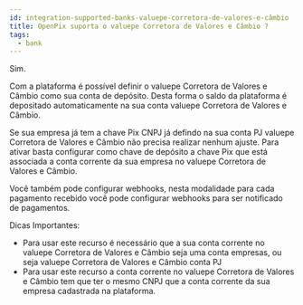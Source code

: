```yaml
---
id: integration-supported-banks-valuepe-corretora-de-valores-e-câmbio
title: OpenPix suporta o valuepe Corretora de Valores e Câmbio ?
tags:
  - bank
---
```


Sim.

Com a plataforma é possível definir o valuepe Corretora de Valores e Câmbio como sua conta de depósito. Desta forma o saldo da plataforma é depositado automaticamente na sua conta valuepe Corretora de Valores e Câmbio.

Se sua empresa já tem a chave Pix CNPJ já defindo na sua conta PJ valuepe Corretora de Valores e Câmbio não precisa realizar nenhum ajuste. Para ativar basta configurar como chave de depósito a chave Pix que está associada a conta corrente da sua empresa no valuepe Corretora de Valores e Câmbio.

Você também pode configurar webhooks, nesta modalidade para cada pagamento recebido você pode configurar webhooks para ser notificado de pagamentos.

Dicas Importantes:

- Para usar este recurso é necessário que a sua conta corrente no valuepe Corretora de Valores e Câmbio seja uma conta empresas, ou seja valuepe Corretora de Valores e Câmbio conta PJ
- Para usar este recurso a conta corrente no valuepe Corretora de Valores e Câmbio tem que ter o mesmo CNPJ que a conta corrente da sua empresa cadastrada na plataforma.
